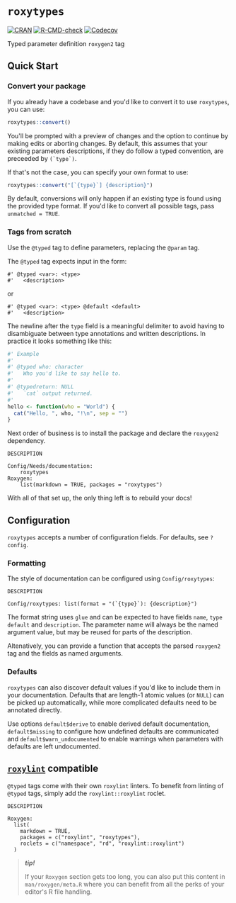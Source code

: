 # `roxytypes`

<!-- badges: start -->
[![CRAN](https://img.shields.io/cran/v/roxytypes.svg)](https://cran.r-project.org/package=roxytypes)
[![R-CMD-check](https://github.com/dgkf/roxytypes/actions/workflows/R-CMD-check.yaml/badge.svg)](https://github.com/dgkf/roxytypes/actions/workflows/R-CMD-check.yaml)
[![Codecov](https://img.shields.io/codecov/c/github/dgkf/roxytypes/main.svg)](https://app.codecov.io/gh/dgkf/roxytypes)
<!-- badges: end -->

Typed parameter definition `roxygen2` tag

## Quick Start

### Convert your package

If you already have a codebase and you'd like to convert it to use `roxytypes`,
you can use:

```r
roxytypes::convert()
```

You'll be prompted with a preview of changes and the option to continue by
making edits or aborting changes. By default, this assumes that your existing
parameters descriptions, if they do follow a typed convention, are preceeded by 
`` (`type`) ``.

If that's not the case, you can specify your own format to use:

```r
roxytypes::convert("[`{type}`] {description}")
```

By default, conversions will only happen if an existing type is found using the
provided type format. If you'd like to convert all possible tags, pass
`unmatched = TRUE`.

### Tags from scratch 

Use the `@typed` tag to define parameters, replacing the `@param` tag.

The `@typed` tag expects input in the form:

```
#' @typed <var>: <type>
#'   <description>
```

or

```
#' @typed <var>: <type> @default <default>
#'   <description>
```

The newline after the `type` field is a meaningful delimiter to avoid having to
disambiguate between type annotations and written descriptions. In practice it
looks something like this:

```r
#' Example
#'
#' @typed who: character
#'   Who you'd like to say hello to.
#'
#' @typedreturn: NULL
#'   `cat` output returned.
#'
hello <- function(who = "World") {
  cat("Hello, ", who, "!\n", sep = "")
}
```

Next order of business is to install the package and declare the 
`roxygen2` dependency. 

`DESCRIPTION`
```
Config/Needs/documentation:
    roxytypes
Roxygen:
    list(markdown = TRUE, packages = "roxytypes")
```

With all of that set up, the only thing left is to rebuild your docs!

## Configuration

`roxytypes` accepts a number of configuration fields. For defaults, see
`?config`.

### Formatting

The style of documentation can be configured using `Config/roxytypes`:

`DESCRIPTION`
```
Config/roxytypes: list(format = "(`{type}`): {description}")
```

The format string uses `glue` and can be expected to have fields `name`, `type`
`default` and `description`. The parameter name will always be the named 
argument value, but may be reused for parts of the description.

Altenatively, you can provide a function that accepts the parsed `roxygen2` tag
and the fields as named arguments.

### Defaults

`roxytypes` can also discover default values if you'd like to include them in
your documentation. Defaults that are length-1 atomic values (or `NULL`) can be
picked up automatically, while more complicated defaults need to be annotated
directly.

Use options `default$derive` to enable derived default documentation,
`default$missing` to configure how undefined defaults are communicated and
`default$warn_undocumented` to enable warnings when parameters with defaults are
left undocumented.

## [`roxylint`](https://github.com/dgkf/roxylint) compatible

`@typed` tags come with their own `roxylint` linters. To benefit from linting of
`@typed` tags, simply add the `roxylint::roxylint` roclet.

`DESCRIPTION`
```
Roxygen:
  list(
    markdown = TRUE,
    packages = c("roxylint", "roxytypes"),
    roclets = c("namespace", "rd", "roxylint::roxylint")
  )
```

> ***tip!***
>
> If your `Roxygen` section gets too long, you can also put this content in
> `man/roxygen/meta.R` where you can benefit from all the perks of your editor's
> R file handling.

